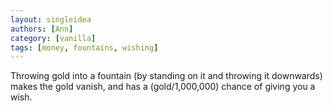 ```yaml
---
layout: singleidea
authors: [Ann]
category: [vanilla]
tags: [money, fountains, wishing]
---
```

Throwing gold into a fountain (by standing on it and throwing it downwards)
makes the gold vanish, and has a (gold/1,000,000) chance of giving you a wish.
